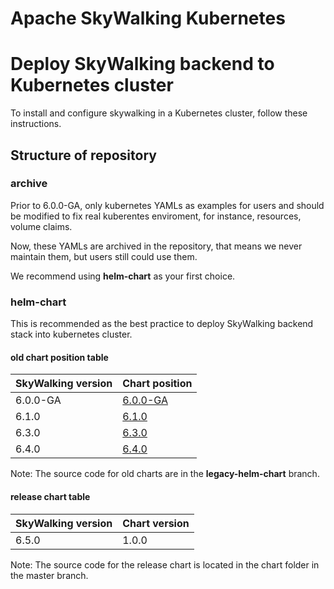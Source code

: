 Apache SkyWalking Kubernetes
==========

# Deploy SkyWalking backend to Kubernetes cluster

To install and configure skywalking in a Kubernetes cluster, follow these instructions.

## Structure of repository

### archive

Prior to 6.0.0-GA, only kubernetes YAMLs as examples for users and should be modified to fix real kuberentes enviroment, 
for instance, resources, volume claims.

Now, these YAMLs are archived in the repository, that means we never maintain them, but users still could use them.

We recommend using __helm-chart__ as your first choice.

### helm-chart 

This is recommended as the best practice to deploy SkyWalking backend stack into kubernetes cluster. 

#### old chart position table

| SkyWalking version | Chart position                                               |
| ------------------ | ------------------------------------------------------------ |
| 6.0.0-GA           | [6.0.0-GA](https://github.com/apache/skywalking-kubernetes/tree/legacy-helm-chart/helm-chart/helm2/6.0.0-GA) |
| 6.1.0              | [6.1.0](https://github.com/apache/skywalking-kubernetes/tree/legacy-helm-chart/helm-chart/helm2/6.1.0) |
| 6.3.0              | [6.3.0](https://github.com/apache/skywalking-kubernetes/tree/legacy-helm-chart/helm-chart/helm3/6.3.0) |
| 6.4.0              | [6.4.0](https://github.com/apache/skywalking-kubernetes/tree/legacy-helm-chart/helm-chart/helm3/6.4.0) |

Note:  The source code for old charts are in the **legacy-helm-chart** branch.

#### release chart table 
| SkyWalking version | Chart version |
| ------------------ | ------------- |
| 6.5.0              | 1.0.0         |

Note:  The source code for the release chart is located in the chart folder in the master branch.
